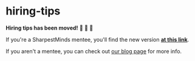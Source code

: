 # hiring-tips

**Hiring tips has been moved!** 🚛 🚛 🚛

If you're a SharpestMinds mentee, you'll find the new version **[at this link](https://app.sharpestminds.com/static-page/mentee-contents/)**.

If you aren't a mentee, you can check out [our blog page](https://www.sharpestminds.com/blog) for more info.

